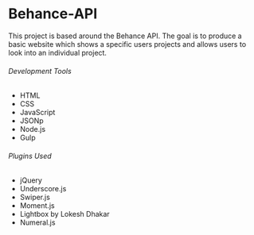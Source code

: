 # Behance-API

This project is based around the Behance API. The goal is to produce a basic website which shows a specific users projects and allows users to look into an individual project.

###### Development Tools

- HTML
- CSS
- JavaScript
- JSONp
- Node.js
- Gulp

###### Plugins Used

- jQuery
- Underscore.js
- Swiper.js
- Moment.js
- Lightbox by Lokesh Dhakar
- Numeral.js

